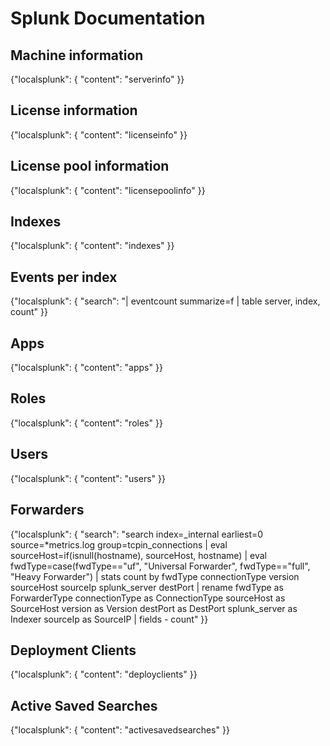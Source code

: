 # Splunk Documentation
## Machine information
{"localsplunk": { "content": "serverinfo" }}

## License information
{"localsplunk": { "content": "licenseinfo" }}

## License pool information
{"localsplunk": { "content": "licensepoolinfo" }}

## Indexes
{"localsplunk": { "content": "indexes" }}

## Events per index
{"localsplunk": { "search": "| eventcount summarize=f | table server, index, count" }}

## Apps
{"localsplunk": { "content": "apps" }}

## Roles
{"localsplunk": { "content": "roles" }}

## Users
{"localsplunk": { "content": "users" }}

## Forwarders
{"localsplunk": { "search": "search index=_internal earliest=0 source=*metrics.log group=tcpin_connections | eval sourceHost=if(isnull(hostname), sourceHost, hostname) | eval fwdType=case(fwdType==\"uf\", \"Universal Forwarder\", fwdType==\"full\", \"Heavy Forwarder\") | stats count by fwdType connectionType version sourceHost sourceIp splunk_server destPort | rename fwdType as ForwarderType connectionType as ConnectionType sourceHost as SourceHost version as Version destPort as DestPort splunk_server as Indexer sourceIp as SourceIP | fields - count" }}

## Deployment Clients
{"localsplunk": { "content": "deployclients" }}

## Active Saved Searches
{"localsplunk": { "content": "activesavedsearches" }}
